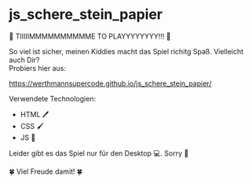 # js_schere_stein_papier

🎲 TIIIIIMMMMMMMMMME TO PLAYYYYYYYY!!! 🎲

So viel ist sicher, meinen Kiddies macht das Spiel richitg Spaß. Vielleicht auch Dir?<br>
Probiers hier aus:

https://werthmannsupercode.github.io/js_schere_stein_papier/

Verwendete Technologien:
- HTML 🖊
- CSS 🖌
- JS 🔮

Leider gibt es das Spiel nur für den Desktop 💻. Sorry 🤗

🍀 Viel Freude damit! 🍀


